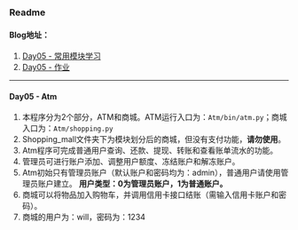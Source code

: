 ### Readme

#### Blog地址：
1. [Day05 - 常用模块学习](http://www.jianshu.com/p/2e511af86bf9)
2. [Day05 - 作业](http://www.jianshu.com/p/734931a76bc1)

---
#### Day05 - Atm
1. 本程序分为2个部分，ATM和商城。ATM运行入口为：`Atm/bin/atm.py`；商城入口为：`Atm/shopping.py`
2. Shopping_mall文件夹下为模块划分后的商城，但没有支付功能，**请勿使用**。
3. Atm程序可完成普通用户查询、还款、提现、转账和查看账单流水的功能。
4. 管理员可进行账户添加、调整用户额度、冻结账户和解冻账户。
5. Atm初始只有管理员账户（默认账户和密码均为：admin），普通用户请使用管理员账户建立。
**用户类型：0为管理员账户，1为普通账户。**
6. 商城可以将物品加入购物车，并调用信用卡接口结账（需输入信用卡账户和密码）。
7. 商城的用户为：will，密码为：1234